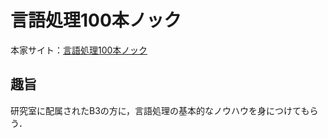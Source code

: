 # 言語処理100本ノック
本家サイト：[言語処理100本ノック](http://www.cl.ecei.tohoku.ac.jp/nlp100/)

## 趣旨
研究室に配属されたB3の方に，言語処理の基本的なノウハウを身につけてもらう．
